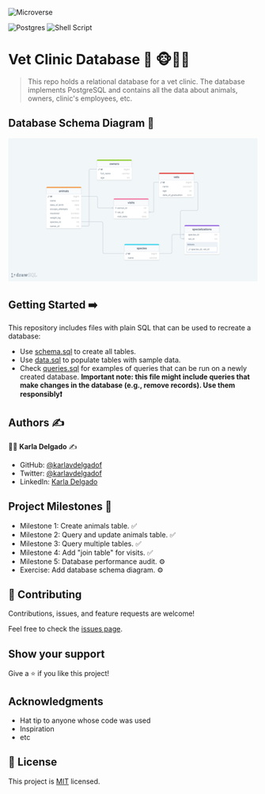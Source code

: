 ![Microverse](https://img.shields.io/badge/-Microverse-%20%236f23ff?style=for-the-badge) 

![Postgres](https://img.shields.io/badge/postgres-%23316192.svg?style=for-the-badge&logo=postgresql&logoColor=white) ![Shell Script](https://img.shields.io/badge/shell_script-%23121011.svg?style=for-the-badge&logo=gnu-bash&logoColor=white) 

# Vet Clinic Database 🏩 🐵🦁🐢

> This repo holds a relational database for a vet clinic. The database implements PostgreSQL and contains all the data about animals, owners, clinic's employees, etc. 


## Database Schema Diagram :memo:

![](./vet-clinic-dgm.png)

## Getting Started ➡️

This repository includes files with plain SQL that can be used to recreate a database:

- Use [schema.sql](./schema.sql) to create all tables.
- Use [data.sql](./data.sql) to populate tables with sample data.
- Check [queries.sql](./queries.sql) for examples of queries that can be run on a newly created database. **Important note: this file might include queries that make changes in the database (e.g., remove records). Use them responsibly❗**


## Authors :writing_hand:

:woman_technologist:  **Karla Delgado** :writing_hand: 

- GitHub: [@karlavdelgadof](https://github.com/karlavdelgadof)
- Twitter: [@karlavdelgadof](https://twitter.com/karlavdelgadof)
- LinkedIn: [Karla Delgado](https://www.linkedin.com/in/karla-delgado-613a32239/)

## Project Milestones 📌 

- Milestone 1: Create animals table. ✅
- Milestone 2: Query and update animals table. ✅
- Milestone 3: Query multiple tables.	✅
- Milestone 4: Add "join table" for visits. ✅
- Milestone 5: Database performance audit. ⚙️
- Exercise: Add database schema diagram. ⚙️

## 🤝 Contributing

Contributions, issues, and feature requests are welcome!

Feel free to check the [issues page](../../issues/).

## Show your support

Give a ⭐️ if you like this project!

## Acknowledgments

- Hat tip to anyone whose code was used
- Inspiration
- etc

## 📝 License

This project is [MIT](./MIT.md) licensed.

